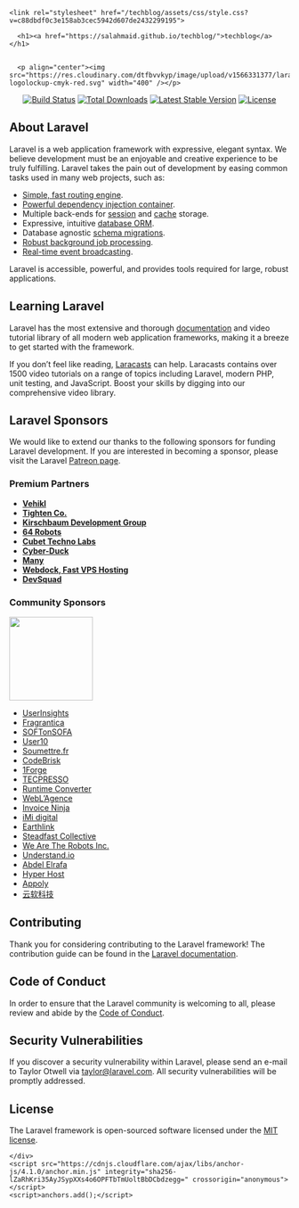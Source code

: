 
<!DOCTYPE html>
<html lang="en-US">
  <head>
    <meta charset="UTF-8">
    <meta http-equiv="X-UA-Compatible" content="IE=edge">
    <meta name="viewport" content="width=device-width, initial-scale=1">

<!-- Begin Jekyll SEO tag v2.6.1 -->
<title>techblog</title>
<meta name="generator" content="Jekyll v3.9.0" />
<meta property="og:title" content="techblog" />
<meta property="og:locale" content="en_US" />
<link rel="canonical" href="https://salahmaid.github.io/techblog/" />
<meta property="og:url" content="https://salahmaid.github.io/techblog/" />
<meta property="og:site_name" content="techblog" />
<script type="application/ld+json">
{"@type":"WebSite","headline":"techblog","url":"https://salahmaid.github.io/techblog/","name":"techblog","@context":"https://schema.org"}</script>
<!-- End Jekyll SEO tag -->

    <link rel="stylesheet" href="/techblog/assets/css/style.css?v=c88dbdf0c3e158ab3cec5942d607de2432299195">
  </head>
  <body>
    <div class="container-lg px-3 my-5 markdown-body">
      
      <h1><a href="https://salahmaid.github.io/techblog/">techblog</a></h1>
      

      <p align="center"><img src="https://res.cloudinary.com/dtfbvvkyp/image/upload/v1566331377/laravel-logolockup-cmyk-red.svg" width="400" /></p>

<p align="center">
<a href="https://travis-ci.org/laravel/framework"><img src="https://travis-ci.org/laravel/framework.svg" alt="Build Status" /></a>
<a href="https://packagist.org/packages/laravel/framework"><img src="https://poser.pugx.org/laravel/framework/d/total.svg" alt="Total Downloads" /></a>
<a href="https://packagist.org/packages/laravel/framework"><img src="https://poser.pugx.org/laravel/framework/v/stable.svg" alt="Latest Stable Version" /></a>
<a href="https://packagist.org/packages/laravel/framework"><img src="https://poser.pugx.org/laravel/framework/license.svg" alt="License" /></a>
</p>

<h2 id="about-laravel">About Laravel</h2>

<p>Laravel is a web application framework with expressive, elegant syntax. We believe development must be an enjoyable and creative experience to be truly fulfilling. Laravel takes the pain out of development by easing common tasks used in many web projects, such as:</p>

<ul>
  <li><a href="https://laravel.com/docs/routing">Simple, fast routing engine</a>.</li>
  <li><a href="https://laravel.com/docs/container">Powerful dependency injection container</a>.</li>
  <li>Multiple back-ends for <a href="https://laravel.com/docs/session">session</a> and <a href="https://laravel.com/docs/cache">cache</a> storage.</li>
  <li>Expressive, intuitive <a href="https://laravel.com/docs/eloquent">database ORM</a>.</li>
  <li>Database agnostic <a href="https://laravel.com/docs/migrations">schema migrations</a>.</li>
  <li><a href="https://laravel.com/docs/queues">Robust background job processing</a>.</li>
  <li><a href="https://laravel.com/docs/broadcasting">Real-time event broadcasting</a>.</li>
</ul>

<p>Laravel is accessible, powerful, and provides tools required for large, robust applications.</p>

<h2 id="learning-laravel">Learning Laravel</h2>

<p>Laravel has the most extensive and thorough <a href="https://laravel.com/docs">documentation</a> and video tutorial library of all modern web application frameworks, making it a breeze to get started with the framework.</p>

<p>If you don’t feel like reading, <a href="https://laracasts.com">Laracasts</a> can help. Laracasts contains over 1500 video tutorials on a range of topics including Laravel, modern PHP, unit testing, and JavaScript. Boost your skills by digging into our comprehensive video library.</p>

<h2 id="laravel-sponsors">Laravel Sponsors</h2>

<p>We would like to extend our thanks to the following sponsors for funding Laravel development. If you are interested in becoming a sponsor, please visit the Laravel <a href="https://patreon.com/taylorotwell">Patreon page</a>.</p>

<h3 id="premium-partners">Premium Partners</h3>

<ul>
  <li><strong><a href="https://vehikl.com/">Vehikl</a></strong></li>
  <li><strong><a href="https://tighten.co">Tighten Co.</a></strong></li>
  <li><strong><a href="https://kirschbaumdevelopment.com">Kirschbaum Development Group</a></strong></li>
  <li><strong><a href="https://64robots.com">64 Robots</a></strong></li>
  <li><strong><a href="https://cubettech.com">Cubet Techno Labs</a></strong></li>
  <li><strong><a href="https://cyber-duck.co.uk">Cyber-Duck</a></strong></li>
  <li><strong><a href="https://www.many.co.uk">Many</a></strong></li>
  <li><strong><a href="https://www.webdock.io/en">Webdock, Fast VPS Hosting</a></strong></li>
  <li><strong><a href="https://devsquad.com">DevSquad</a></strong></li>
</ul>

<h3 id="community-sponsors">Community Sponsors</h3>

<p><a href="https://op.gg"><img src="http://opgg-static.akamaized.net/icon/t.rectangle.png" width="150" /></a></p>

<ul>
  <li><a href="https://userinsights.com">UserInsights</a></li>
  <li><a href="https://www.fragrantica.com">Fragrantica</a></li>
  <li><a href="https://softonsofa.com/">SOFTonSOFA</a></li>
  <li><a href="https://user10.com">User10</a></li>
  <li><a href="https://soumettre.fr/">Soumettre.fr</a></li>
  <li><a href="https://codebrisk.com">CodeBrisk</a></li>
  <li><a href="https://1forge.com">1Forge</a></li>
  <li><a href="https://tecpresso.co.jp/">TECPRESSO</a></li>
  <li><a href="http://runtimeconverter.com/">Runtime Converter</a></li>
  <li><a href="https://weblagence.com/">WebL’Agence</a></li>
  <li><a href="https://www.invoiceninja.com">Invoice Ninja</a></li>
  <li><a href="https://www.imi-digital.de/">iMi digital</a></li>
  <li><a href="https://www.earthlink.ro/">Earthlink</a></li>
  <li><a href="https://steadfastcollective.com/">Steadfast Collective</a></li>
  <li><a href="https://watr.mx/">We Are The Robots Inc.</a></li>
  <li><a href="https://www.understand.io/">Understand.io</a></li>
  <li><a href="https://abdelelrafa.com">Abdel Elrafa</a></li>
  <li><a href="https://hyper.host">Hyper Host</a></li>
  <li><a href="https://www.appoly.co.uk">Appoly</a></li>
  <li><a href="http://www.yunruan.ltd/">云软科技</a></li>
</ul>

<h2 id="contributing">Contributing</h2>

<p>Thank you for considering contributing to the Laravel framework! The contribution guide can be found in the <a href="https://laravel.com/docs/contributions">Laravel documentation</a>.</p>

<h2 id="code-of-conduct">Code of Conduct</h2>

<p>In order to ensure that the Laravel community is welcoming to all, please review and abide by the <a href="https://laravel.com/docs/contributions#code-of-conduct">Code of Conduct</a>.</p>

<h2 id="security-vulnerabilities">Security Vulnerabilities</h2>

<p>If you discover a security vulnerability within Laravel, please send an e-mail to Taylor Otwell via <a href="mailto:taylor@laravel.com">taylor@laravel.com</a>. All security vulnerabilities will be promptly addressed.</p>

<h2 id="license">License</h2>

<p>The Laravel framework is open-sourced software licensed under the <a href="https://opensource.org/licenses/MIT">MIT license</a>.</p>


      
    </div>
    <script src="https://cdnjs.cloudflare.com/ajax/libs/anchor-js/4.1.0/anchor.min.js" integrity="sha256-lZaRhKri35AyJSypXXs4o6OPFTbTmUoltBbDCbdzegg=" crossorigin="anonymous"></script>
    <script>anchors.add();</script>
    
  </body>
</html>
